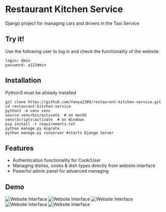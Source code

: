 # Restaurant Kitchen Service

Django project for managing cars and drivers in the Taxi Service

## Try it!

Use the following user to log in and check the functionality of the website: 

```shell
login: dmin
password: a123dmin
```

## Installation 

Python3 must be already installed

```shell
git clone https://github.com/Vanya2389/restaurant-kitchen-service.git
cd restaurant-kitchen-service
python3 -m venv venv
source venv/bin/activate  # on macOS
venv\Scripts\activate  # on Windows 
pip install -r requirements.txt
python manage.py migrate
python manage.py runserver #starts Django Server
```

## Features

* Authentication functionality for Cook/User
* Managing dishes, cooks & dish types directly from website interface
* Powerful admin panel for advanced managing

## Demo

![Website Interface](home.png)
![Website Interface](cook.png)
![Website Interface](dish_list.png)
![Website Interface](dish_update.png)
![Website Interface](dish_delete.png)

